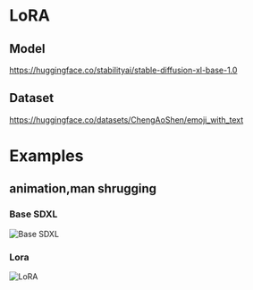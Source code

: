 # LoRA

## Model
<https://huggingface.co/stabilityai/stable-diffusion-xl-base-1.0>

## Dataset 
<https://huggingface.co/datasets/ChengAoShen/emoji_with_text>

# Examples

## animation,man shrugging
### Base SDXL

![Base SDXL](sd.png)

### Lora

![LoRA](lora.png)
